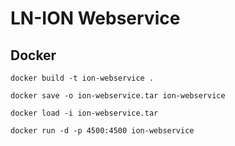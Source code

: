 # LN-ION Webservice

## Docker
```
docker build -t ion-webservice .
```

```
docker save -o ion-webservice.tar ion-webservice
```

```
docker load -i ion-webservice.tar
```

```
docker run -d -p 4500:4500 ion-webservice
```